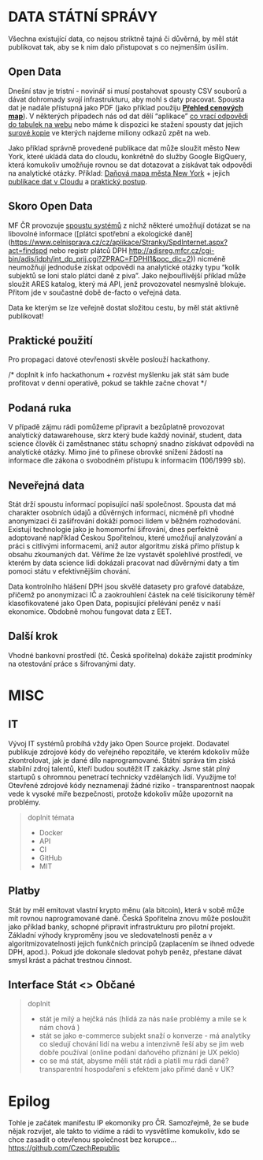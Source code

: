 # DATA STÁTNÍ SPRÁVY

Všechna existující data, co nejsou striktně tajná či důvěrná, by měl stát publikovat tak, aby se k nim dalo přistupovat s co nejmenším úsilím.

## Open Data

Dnešní stav je tristní - novinář si musí postahovat spousty CSV souborů a dávat dohromady svojí infrastrukturu, aby mohl s daty pracovat. Spousta dat je nadále přístupná jako PDF (jako příklad použiju [**Přehled cenových map**](http://www.mfcr.cz/cs/verejny-sektor/ocenovani-majetku/prehled-cenovych-map)). V některých případech nás od dat dělí “aplikace” [co vrací odpovědi do tabulek na webu](http://cedr.mfcr.cz/Cedr3InternetV419/CommonPages/ConditionPage.aspx?queryType=0) nebo máme k dispozici ke stažení spousty dat jejich [surové kopie](http://data.mfcr.cz/cs/dataset/dotace-cedr-iii) ve kterých najdeme miliony odkazů zpět na web. 

Jako příklad správně provedené publikace dat může sloužit město New York, které ukládá data do cloudu, konkrétně do služby Google BigQuery, která komukoliv umožňuje rovnou se dat dotazovat a získávat tak odpovědi na analytické otázky. Příklad: [Daňová mapa města New York](http://maps.nyc.gov/taxmap/) + jejich [publikace dat v Cloudu](https://cloud.google.com/blog/big-data/2017/01/new-york-city-public-datasets-now-available-on-google-bigquery) a [praktický postup](http://timingblog.brooklynmarathon.com/2014/04/steps-to-load-new-york-city-property.html). 

## Skoro Open Data

MF ČR provozuje [spoustu systémů](http://www.mfcr.cz/cs/o-ministerstvu/informacni-systemy) z nichž některé umožňují dotázat se na libovolné informace ([plátci spotřební a ekologické daně](https://www.celnisprava.cz/cz/aplikace/Stranky/SpdInternet.aspx?act=findspd nebo registr plátců DPH http://adisreg.mfcr.cz/cgi-bin/adis/idph/int_dp_prij.cgi?ZPRAC=FDPHI1&poc_dic=2)) nicméně neumožňují jednoduše získat odpovědi na analytické otázky typu “kolik subjektů se loni stalo plátci daně z piva”. Jako nejbouřlivější příklad může sloužit ARES katalog, který má API, jenž provozovatel nesmyslně blokuje. Přitom jde v součastné době de-facto o veřejná data. 

Data ke kterým se lze veřejně dostat složitou cestu, by měl stát aktivně publikovat!

## Praktické použití

Pro propagaci datové otevřenosti skvěle poslouží hackathony. 

/* doplnit k info hackathonum + rozvést myšlenku jak stát sám bude profitovat v denní operativě, pokud se takhle začne chovat */

## Podaná ruka

V případě zájmu rádi pomůžeme připravit a bezůplatně provozovat analytický datawarehouse, skrz který bude každý novinář, student, data science člověk či zaměstnanec státu schopný snadno získávat odpovědi na analytické otázky. Mimo jiné to přinese obrovké snížení žádostí na informace dle zákona o svobodném přístupu k informacím (106/1999 sb).

## Neveřejná data

Stát drží spoustu informací popisující naší společnost. Spousta dat má charakter osobních údajů a důvěrných informací, nicméně při vhodné anonymizaci či zašifrování dokáží pomoci lidem v běžném rozhodování. Existují technologie jako je homomorfní šifrování, dnes perfektně adoptované například Českou Spořitelnou, které umožňují analyzování a práci s citlivými informacemi, aniž autor algoritmu získá přímo přístup k obsahu zkoumaných dat. Věříme že lze vystavět spolehlivé prostředí, ve kterém by data science lidi dokázali pracovat nad důvěrnými daty a tím pomoci státu v efektivnějším chování. 

Data kontrolního hlášení DPH jsou skvělé datasety pro grafové databáze, přičemž po anonymizaci IČ a zaokrouhlení částek na celé tisícikoruny téměř klasofikovatené jako Open Data, popisující přelévání peněz v naší ekonomice. Obdobně mohou fungovat data z EET. 

## Další krok

Vhodné bankovní prostředí (tč. Česká spořitelna) dokáže zajistit prodmínky na otestování práce s šifrovanými daty.

# MISC

## IT

Vývoj IT systémů probíhá vždy jako Open Source projekt. Dodavatel publikuje zdrojové kódy do veřejného repozitáře, ve kterém kdokoliv může zkontrolovat, jak je dané dílo naprogramované. Státní správa tím získá stabilní zdroj talentů, kteří budou soutěžit IT zakázky. Jsme stát plný startupů s ohromnou penetrací technicky vzdělaných lidí. Využijme to! Otevřené zdrojové kódy neznamenají žádné riziko - transparentnost naopak vede k vysoké míře bezpečnosti, protože kdokoliv může upozornit na problémy. 

> doplnit témata 
> - Docker
> - API
> - CI
> - GitHub
> - MIT 

## Platby

Stát by měl emitovat vlastní krypto měnu (ala bitcoin), která v sobě může mít rovnou naprogramované daně. Česká Spořitelna znovu může posloužit jako příklad banky, schopné připravit infrastrukturu pro pilotní projekt. Základní výhody kryproměny jsou ve sledovatelnosti peněz a v algoritmizovatelnosti jejich funkčních principů (zaplacením se ihned odvede DPH, apod.). Pokud jde dokonale sledovat pohyb peněz, přestane dávat smysl krást a páchat trestnou činnost.

## Interface Stát <> Občané

> doplnit
> - stát je milý a hejčká nás (hlídá za nás naše problémy a mile se k nám chová )
> - stát se jako e-commerce subjekt snaží o konverze - má analytiky co sledují chování lidí na webu a intenzivně řeší aby se jim web dobře používal (online podání daňového přiznání je UX peklo)
> - co se má stát, abysme měli stát rádi a platili mu rádi daně? transparentní hospodaření s efektem jako přímé daně v UK?

# Epilog

Tohle je začátek manifestu IP ekomoniky pro ČR. Samozřejmě, že se bude nějak rozvíjet, ale takto to vidíme a rádi to vysvětlíme komukoliv, kdo se chce zasadit o otevřenou společnost bez korupce… https://github.com/CzechRepublic
